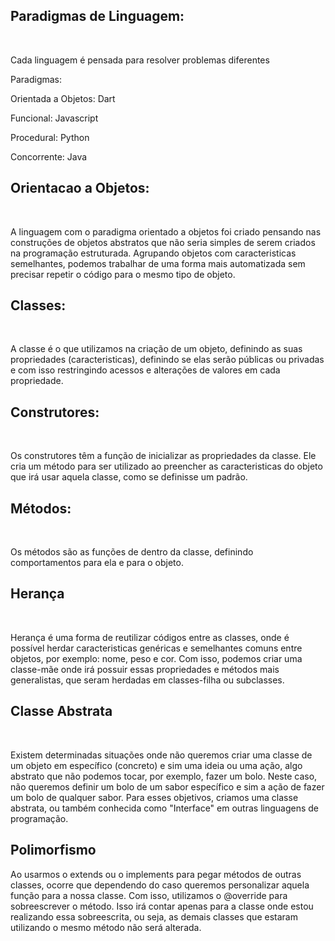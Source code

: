 <h2>Paradigmas de Linguagem:</h2><br>
<p>Cada linguagem é pensada para resolver problemas diferentes</p>
<p>Paradigmas:</p>
<p>Orientada a Objetos: Dart</p>
<p>Funcional: Javascript</p>
<p>Procedural: Python</p>
<p>Concorrente: Java</p>

<h2>Orientacao a Objetos:</h2><br>

<p>A linguagem com o paradigma orientado a objetos foi criado pensando nas construções de objetos abstratos
que não seria simples de serem criados na programação estruturada. Agrupando objetos com caracteristicas semelhantes,
podemos trabalhar de uma forma mais automatizada sem precisar repetir o código para o mesmo tipo de objeto.</p>

<h2>Classes:</h2></br>

<p>A classe é o que utilizamos na criação de um objeto, definindo as suas propriedades (caracteristicas), definindo se elas
serão públicas ou privadas e com isso restringindo acessos e alterações de valores em cada propriedade.</p>

<h2>Construtores:</h2><br>

<p>Os construtores têm a função de inicializar as propriedades da classe. Ele cria um método para ser utilizado ao preencher
as caracteristicas do objeto que irá usar aquela classe, como se definisse um padrão.</p>

<h2>Métodos:</h2><br>
<p>Os métodos são as funções de dentro da classe, definindo comportamentos para ela e para o objeto.</p>

<h2>Herança</h2><br>
<p>Herança é uma forma de reutilizar códigos entre as classes, onde é possível herdar caracteristicas genéricas
e semelhantes comuns entre objetos, por exemplo: nome, peso e cor. Com isso, podemos criar uma classe-mãe onde irá possuir
essas propriedades e métodos mais generalistas, que seram herdadas em classes-filha ou subclasses.</p>
<h2>Classe Abstrata</h2><br>
<p>Existem determinadas situações onde não queremos criar uma classe de um objeto em específico (concreto) e sim uma ideia ou uma ação,
algo abstrato que não podemos tocar, por exemplo, fazer um bolo. Neste caso, não queremos definir um bolo de um sabor específico e sim
a ação de fazer um bolo de qualquer sabor. Para esses objetivos, criamos uma classe abstrata, ou também conhecida como "Interface" em outras
linguagens de programação.</p>
<h2>Polimorfismo</h2>
<p>Ao usarmos o extends ou o implements para pegar métodos de outras classes, ocorre que dependendo do caso queremos personalizar
aquela função para a nossa classe. Com isso, utilizamos o @override para sobreescrever o método. Isso irá contar apenas para a classe
onde estou realizando essa sobreescrita, ou seja, as demais classes que estaram utilizando o mesmo método não será alterada.</p>